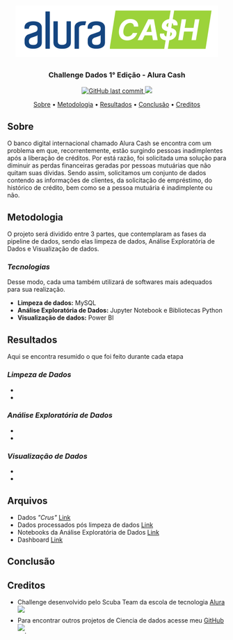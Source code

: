 <h1 align="center">
<h1 align="center">
  <br>
  <img src="https://github.com/CatarinaRRF/Challenge-Alura-Cash-19-08-22/blob/main/media/logo_alura_cash.png" alt="logo">
</h1>

<h3 align="center">Challenge Dados 1° Edição - Alura Cash</h3>

<p align="center">
    <a href="">
    <img src="https://img.shields.io/github/last-commit/CatarinaRRF/Challenge-Alura-Cash-19-08-22?color=informational&style=flat-square"
         alt="GitHub last commit">
    <a href="https://github.com/CatarinaRRF/Challenge-Alura-Cash-19-08-22">
    <img src= http://img.shields.io/static/v1?label=STATUS&message=EM%20DESENVOLVIMENTO&color=green&style=flat-square >

</p>

<p align="center">
  <a href="#sobre">Sobre</a> •
  <a href="#metodologia">Metodologia</a> •
  <a href="#resultados">Resultados</a> •
  <a href="#conclusão">Conclusão</a> •
  <a href="#creditos">Creditos</a>
  
</p>

## Sobre 
O banco digital internacional chamado Alura Cash se encontra com um problema em que, recorrentemente, estão surgindo pessoas inadimplentes após a liberação de créditos. Por está razão, foi solicitada uma solução para diminuir as perdas financeiras geradas por pessoas mutuárias que não quitam suas dívidas. Sendo assim, solicitamos um conjunto de dados contendo as informações de clientes, da solicitação de empréstimo, do histórico de crédito, bem como se a pessoa mutuária é inadimplente ou não.

## Metodologia
O projeto será dividido entre 3 partes, que contemplaram as fases da pipeline de dados, sendo elas limpeza de dados, Análise Exploratória de Dados e Visualização de dados. 

### <i>Tecnologias</i>
Desse modo, cada uma também utilizará de softwares mais adequados para sua realização.

* <b>Limpeza de dados:</b> MySQL
* <b>Análise Exploratória de Dados:</b> Jupyter Notebook e Bibliotecas Python 
* <b>Visualização de dados:</b> Power BI 

## Resultados
Aqui se encontra resumido o que foi feito durante cada etapa

### <i>Limpeza de Dados</i>
*
*

### <i>Análise Exploratória de Dados</i>
*
*

### <i>Visualização de Dados</i>
*
*

## Arquivos
* Dados <i>"Crus"</i> <a href=''>Link</a>
* Dados processados pós limpeza de dados <a href=''>Link</a>
* Notebooks da Análise Exploratória de Dados <a href=''>Link</a>
* Dashboard <a href=''>Link</a>

## Conclusão


## Creditos
* Challenge desenvolvido pelo Scuba Team da escola de tecnologia <a href='https://www.alura.com.br/'>Alura</a> <sup><img src='https://user-images.githubusercontent.com/105402331/187300705-229c3543-398f-41b5-9e23-44bbf5796f21.png' height=10px></sup>
* Para encontrar outros projetos de Ciencia de dados acesse meu [GitHub](https://github.com/CatarinaRRF) <sup><img src='https://user-images.githubusercontent.com/105402331/187300705-229c3543-398f-41b5-9e23-44bbf5796f21.png' height=10px></sup>.

